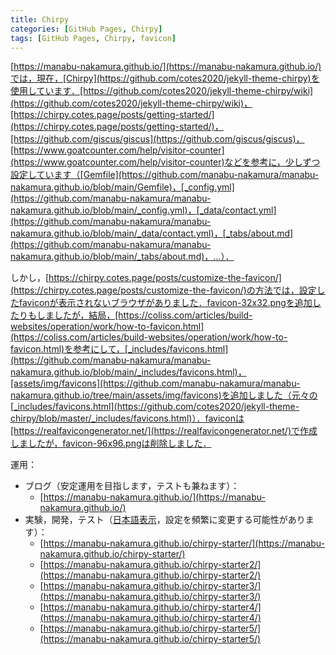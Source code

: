 ```yaml
---
title: Chirpy
categories: [GitHub Pages, Chirpy]
tags: [GitHub Pages, Chirpy, favicon]
---
```

[https://manabu-nakamura.github.io/](https://manabu-nakamura.github.io/)では，現在，[Chirpy](https://github.com/cotes2020/jekyll-theme-chirpy)を使用しています．[https://github.com/cotes2020/jekyll-theme-chirpy/wiki](https://github.com/cotes2020/jekyll-theme-chirpy/wiki)，[https://chirpy.cotes.page/posts/getting-started/](https://chirpy.cotes.page/posts/getting-started/)，[https://github.com/giscus/giscus](https://github.com/giscus/giscus)，[https://www.goatcounter.com/help/visitor-counter](https://www.goatcounter.com/help/visitor-counter)などを参考に，少しずつ設定しています（[Gemfile](https://github.com/manabu-nakamura/manabu-nakamura.github.io/blob/main/Gemfile)，[_config.yml](https://github.com/manabu-nakamura/manabu-nakamura.github.io/blob/main/_config.yml)，[_data/contact.yml](https://github.com/manabu-nakamura/manabu-nakamura.github.io/blob/main/_data/contact.yml)，[_tabs/about.md](https://github.com/manabu-nakamura/manabu-nakamura.github.io/blob/main/_tabs/about.md)，…）．

しかし，[https://chirpy.cotes.page/posts/customize-the-favicon/](https://chirpy.cotes.page/posts/customize-the-favicon/)の方法では，設定したfaviconが表示されないブラウザがありました．favicon-32x32.pngを追加したりもしましたが，結局，[https://coliss.com/articles/build-websites/operation/work/how-to-favicon.html](https://coliss.com/articles/build-websites/operation/work/how-to-favicon.html)を参考にして，[_includes/favicons.html](https://github.com/manabu-nakamura/manabu-nakamura.github.io/blob/main/_includes/favicons.html)，[assets/img/favicons](https://github.com/manabu-nakamura/manabu-nakamura.github.io/tree/main/assets/img/favicons)を追加しました（元々の[_includes/favicons.html](https://github.com/cotes2020/jekyll-theme-chirpy/blob/master/_includes/favicons.html)）．faviconは[https://realfavicongenerator.net/](https://realfavicongenerator.net/)で作成しましたが，favicon-96x96.pngは削除しました．

運用：
- ブログ（安定運用を目指します，テストも兼ねます）：
  - [https://manabu-nakamura.github.io/](https://manabu-nakamura.github.io/)
- 実験，開発，テスト（[日本語表示](/posts/2025-03-13-chirpy/)，設定を頻繁に変更する可能性があります）：
  - [https://manabu-nakamura.github.io/chirpy-starter/](https://manabu-nakamura.github.io/chirpy-starter/)
  - [https://manabu-nakamura.github.io/chirpy-starter2/](https://manabu-nakamura.github.io/chirpy-starter2/)
  - [https://manabu-nakamura.github.io/chirpy-starter3/](https://manabu-nakamura.github.io/chirpy-starter3/)
  - [https://manabu-nakamura.github.io/chirpy-starter4/](https://manabu-nakamura.github.io/chirpy-starter4/)
  - [https://manabu-nakamura.github.io/chirpy-starter5/](https://manabu-nakamura.github.io/chirpy-starter5/)